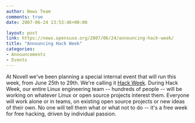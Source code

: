 ```yaml
---
author: News Team
comments: true
date: 2007-06-24 13:53:46+00:00

layout: post
link: https://news.opensuse.org/2007/06/24/announcing-hack-week/
title: "Announcing Hack Week"
categories:
- Announcements
- Events
---
```

At Novell we've been planning a special internal event that will run this week, from June 25th to 29th.  We're calling it [Hack Week](http://lists.opensuse.org/opensuse-project/2007-06/msg00043.html). During Hack Week, our entire Linux engineering team -- hundreds of people -- will be working on whatever Linux or open source projects interest them.  Everyone will work alone or in teams, on existing open source projects or new ideas of their own.  No one will tell them what or what not to do -- it's a free week for free hacking, driven by individual passion.
